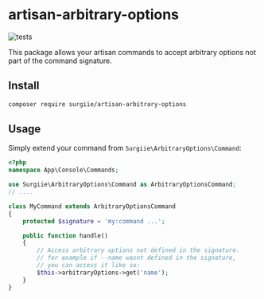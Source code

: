 # artisan-arbitrary-options

![tests](https://github.com/surgiie/artisan-arbitrary-options/actions/workflows/tests.yml/badge.svg)

This package allows your artisan commands to accept arbitrary options not part of the command signature.


## Install

```bash
composer require surgiie/artisan-arbitrary-options
```

## Usage

Simply extend your command from `Surgiie\ArbitraryOptions\Command`:

```php
<?php
namespace App\Console\Commands;

use Surgiie\ArbitraryOptions\Command as ArbitraryOptionsCommand;
// ....

class MyCommand extends ArbitraryOptionsCommand
{
    protected $signature = 'my:command ...';

    public function handle()
    {
        // Access arbitrary options not defined in the signature.
        // for example if --name wasnt defined in the signature,
        // you can access it like so:
        $this->arbitraryOptions->get('name');
    }
}
```



